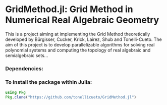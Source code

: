 # GridMethod.jl: Grid Method in Numerical Real Algebraic Geometry

This is a project aiming at implementing the Grid Method theoretically developed by Bürgisser, Cucker, Krick, Lairez, Shub and Tonelli-Cueto. The aim of this project is to develop parallelizable algorithms for solving real polynomial systems and computing the topology of real algebraic and semialgebraic sets...



### Dependencies:


### To install the package within Julia:
```julia
using Pkg
Pkg.clone("https://github.com/tonellicueto/GridMethod.jl")
```
